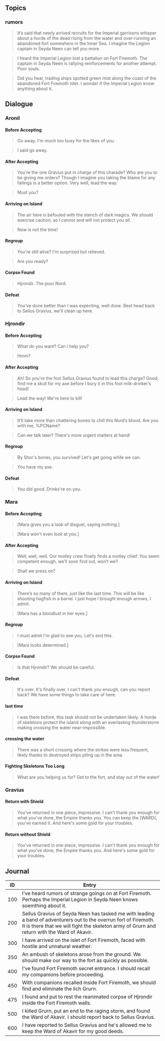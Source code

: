 ## Topics

### rumors

> It’s said that newly arrived recruits for the Imperial garrisons whisper about a horde of the dead rising from the water and over-running an abandoned fort somewhere in the Inner Sea. I imagine the Legion captain in Seyda Neen can tell you more.

> I heard the Imperial Legion lost a battalion on Fort Firemoth. The captain in Seyda Neen is rallying reinforcements for another attempt. Poor souls.

> Did you hear, trading ships spotted green mist along the coast of the abandoned Fort Firemoth islet. I wonder if the Imperial Legion know anything about it.

## Dialogue

### Aronil

#### Before Accepting

> Go away. I'm much too busy for the likes of you.

> I said go away.

#### After Accepting

> You're the one Gravius put in charge of this charade? Who are you to be giving me orders? Though I imagine you taking the blame for any failings is a better option. Very well, lead the way.

> Must you?

#### Arriving on Island

> The air here is befouled with the stench of dark magics. We should exercise caution, as I cannot and will not protect you all.

> Now is not the time!

#### Regroup

> You're still alive? I'm surprised but relieved.

> Are you ready?

#### Corpse Found

> Hjrondir. The poor Nord.

#### Defeat

> You've done better than I was expecting, well done. Best head back to Sellus Gravius, we'll clean up here.

### Hjrondir

#### Before Accepting

> What do you want? Can I help you?

> Hmm?

#### After Accepting

> Ah! So you're the fool Sellus Gravius found to lead this charge? Good, find me a skull for my axe before I bury it in this fool milk-drinker’s head!

> Lead the way! We're here to kill!

#### Arriving on Island

> It’ll take more than chattering bones to chill this Nord’s blood. Are you with me, %PCName?

> Can we talk later? There's more urgent matters at hand!

#### Regroup

> By Shor's bones, you survived! Let's get going while we can.

> You have my axe.

#### Defeat

> You did good. Drinks're on you.

### Mara

#### Before Accepting

> [Mara gives you a look of disgust, saying nothing.]

> [Mara won't even look at you.]

#### After Accepting

> Well, well, well. Our motley crew finally finds a motley chief. You seem competent enough, we’ll soon find out, won’t we?

> Shall we press on?

#### Arriving on Island

> There’s so many of them, just like the last time. This will be like shooting hagfish in a barrel. I just hope I brought enough arrows, I admit.

> [Mara has a bloodlust in her eyes.]

#### Regroup

> I must admit I'm glad to see you. Let's end this.

> [Mara looks determined.]

#### Corpse Found

> Is that Hjrondir? We should be careful.

#### Defeat

> It's over. It's finally over. I can't thank you enough, can you report back? We have some things to take care of here.

#### last time

> I was there before, this task should not be undertaken likely. A horde of skeletons protect the island along with an everlasting thunderstorm making crossing the water near-impossible.

#### crossing the water

> There was a short crossing where the strikes were less frequent, likely thanks to destroyed ships piling up in the area.

#### Fighting Skeletons Too Long

> What are you helping us for? Get to the fort, and stay out of the water!

### Gravius

#### Return with Shield

> You've returned in one piece, impressive. I can't thank you enough for what you've done, the Empire thanks you. You can keep the [WARD], you've earned it. And here's some gold for your troubles.

#### Return without Shield

> You've returned in one piece, impressive. I can't thank you enough for what you've done, the Empire thanks you. And here's some gold for your troubles.

## Journal

|ID|Entry|
|-|-|
|100|I've heard rumors of strange goings on at Fort Firemoth. Perhaps the Imperial Legion in Seyda Neen knows soemthing about it.|
|200|Sellus Gravius of Seyda Neen has tasked me with leading a band of adventurers out to the overrun fort of Firemoth. It is there that we will fight the skeleton army of Grurn and return with the Ward of Akavir.|
|300|I have arrived on the islet of Fort Firemoth, faced with hostile and unnatural weather.|
|350|An ambush of skeletons arose from the ground. We should make our way to the fort as quickly as possible.|
|400|I've found Fort Firemoth secret entrance. I should recall my companions before proceeding.|
|450|With companions recalled inside Fort Firemoth, we should find and eliminate the lich Grurn.|
|475|I found and put to rest the reanimated corpse of Hjrondir inside the Fort Firemoth walls.|
|500|I killed Grurn, put an end to the raging storm, and found the Ward of Akavir. I should report back to Sellus Gravius.|
|600|I have reported to Sellus Gravius and he's allowed me to keep the Ward of Akavir for my good deeds.|